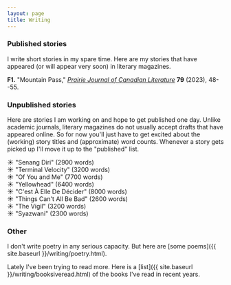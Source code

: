 ```yaml
---
layout: page
title: Writing
---
```



### Published stories

I write short stories in my spare time.
Here are my stories that have appeared (or will appear very soon) in literary magazines.

__F1.__ "Mountain Pass," _[Prairie Journal of Canadian Literature](https://prairiejournal.org/index.html)_ __79__ (2023), 48--55.

### Unpublished stories

Here are stories I am working on and hope to get published one day.
Unlike academic journals, literary magazines do not usually accept drafts that have
appeared online. So for now you'll just have to get excited about the (working) story titles and (approximate)
word counts. Whenever a story gets picked up I'll move it up to the "published" list.

&#x2600; "Senang Diri" (2900 words)  
&#x2600; "Terminal Velocity" (3200 words)  
&#x2600; "Of You and Me" (7700 words)  
&#x2600; "Yellowhead" (6400 words)  
&#x2600; "C'est À Elle De Décider" (8000 words)  
&#x2600; "Things Can't All Be Bad" (2600 words)  
&#x2600; "The Vigil" (3200 words)  
&#x2600; "Syazwani" (2300 words)  

### Other

I don't write poetry in any serious capacity. But here are [some poems]({{ site.baseurl }}/writing/poetry.html).

Lately I've been trying to read more.
Here is a [list]({{ site.baseurl }}/writing/booksiveread.html)
of the books I've read in recent years.
